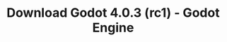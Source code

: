---
# Generated by /tools/generators/src/download_archive_generator !!! do not edit by hand !!!
title: 'Download Godot 4.0.3 (rc1) - Godot Engine'
type: 'download/archive'
name: '4.0.3'
flavor: 'rc1'
release_date: '2023-04-27T03:00:00-00:00'
release_notes: 'article/release-candidate-godot-4-0-3-rc-1/'
primaryPlatforms:
  - 'android.apk'
  - 'linux.64'
  - 'macos.universal'
  - 'windows.64'
  - 'web'
  - 'templates'
links:
  android.apk:
    name: 'android.apk'
    title: 'Android'
    caption: 'Universal APK (ARM64 + ARMv7 + x86_64 + x86)'
    tags:
      - 'APK download'
      - 'ARM64/v7'
      - 'x86 (64 & 32 bit)'
    hosts:
      github_builds:
        regular: 'https://github.com/godotengine/godot-builds/releases/download/4.0.3-rc1/Godot_v4.0.3-rc1_android_editor.apk'
        mono: '#'
      github:
        regular: 'https://github.com/godotengine/godot/releases/download/4.0.3-rc1/Godot_v4.0.3-rc1_android_editor.apk'
        mono: '#'
  linux.64:
    name: 'linux.64'
    title: 'Linux'
    caption: 'Standard (x86_64)'
    tags:
      - '64 bit'
    hosts:
      github_builds:
        regular: 'https://github.com/godotengine/godot-builds/releases/download/4.0.3-rc1/Godot_v4.0.3-rc1_linux.x86_64.zip'
        mono: 'https://github.com/godotengine/godot-builds/releases/download/4.0.3-rc1/Godot_v4.0.3-rc1_mono_linux_x86_64.zip'
      github:
        regular: 'https://github.com/godotengine/godot/releases/download/4.0.3-rc1/Godot_v4.0.3-rc1_linux.x86_64.zip'
        mono: 'https://github.com/godotengine/godot/releases/download/4.0.3-rc1/Godot_v4.0.3-rc1_mono_linux_x86_64.zip'
  macos.universal:
    name: 'macos.universal'
    title: 'macOS'
    caption: 'Universal (x86_64 + Apple Silicon)'
    tags:
      - 'Intel/Apple Silicon'
      - '64 bit'
    hosts:
      github_builds:
        regular: 'https://github.com/godotengine/godot-builds/releases/download/4.0.3-rc1/Godot_v4.0.3-rc1_macos.universal.zip'
        mono: 'https://github.com/godotengine/godot-builds/releases/download/4.0.3-rc1/Godot_v4.0.3-rc1_mono_macos.universal.zip'
      github:
        regular: 'https://github.com/godotengine/godot/releases/download/4.0.3-rc1/Godot_v4.0.3-rc1_macos.universal.zip'
        mono: 'https://github.com/godotengine/godot/releases/download/4.0.3-rc1/Godot_v4.0.3-rc1_mono_macos.universal.zip'
  windows.64:
    name: 'windows.64'
    title: 'Windows'
    caption: 'Standard (x86_64)'
    tags:
      - '64 bit'
    hosts:
      github_builds:
        regular: 'https://github.com/godotengine/godot-builds/releases/download/4.0.3-rc1/Godot_v4.0.3-rc1_win64.exe.zip'
        mono: 'https://github.com/godotengine/godot-builds/releases/download/4.0.3-rc1/Godot_v4.0.3-rc1_mono_win64.zip'
      github:
        regular: 'https://github.com/godotengine/godot/releases/download/4.0.3-rc1/Godot_v4.0.3-rc1_win64.exe.zip'
        mono: 'https://github.com/godotengine/godot/releases/download/4.0.3-rc1/Godot_v4.0.3-rc1_mono_win64.zip'
  web:
    name: 'web'
    title: 'Web editor'
    caption: ''
    tags:
      - 'Self-hosted'
      - 'Cross-platform'
    hosts:
      github_builds:
        regular: 'https://github.com/godotengine/godot-builds/releases/download/4.0.3-rc1/Godot_v4.0.3-rc1_web_editor.zip'
        mono: '#'
      github:
        regular: 'https://github.com/godotengine/godot/releases/download/4.0.3-rc1/Godot_v4.0.3-rc1_web_editor.zip'
        mono: '#'
  linux.arm64:
    name: 'linux.arm64'
    title: 'Linux'
    caption: 'Standard (ARM64)'
    tags:
      - 'ARM64'
      - '64 bit'
    hosts:
      github_builds:
        regular: 'https://github.com/godotengine/godot-builds/releases/download/4.0.3-rc1/Godot_v4.0.3-rc1_linux.arm64.zip'
        mono: 'https://github.com/godotengine/godot-builds/releases/download/4.0.3-rc1/Godot_v4.0.3-rc1_mono_linux_arm64.zip'
      github:
        regular: 'https://github.com/godotengine/godot/releases/download/4.0.3-rc1/Godot_v4.0.3-rc1_linux.arm64.zip'
        mono: 'https://github.com/godotengine/godot/releases/download/4.0.3-rc1/Godot_v4.0.3-rc1_mono_linux_arm64.zip'
  linux.32:
    name: 'linux.32'
    title: 'Linux'
    caption: 'Standard (x86)'
    tags:
      - '32 bit'
    hosts:
      github_builds:
        regular: 'https://github.com/godotengine/godot-builds/releases/download/4.0.3-rc1/Godot_v4.0.3-rc1_linux.x86_32.zip'
        mono: 'https://github.com/godotengine/godot-builds/releases/download/4.0.3-rc1/Godot_v4.0.3-rc1_mono_linux_x86_32.zip'
      github:
        regular: 'https://github.com/godotengine/godot/releases/download/4.0.3-rc1/Godot_v4.0.3-rc1_linux.x86_32.zip'
        mono: 'https://github.com/godotengine/godot/releases/download/4.0.3-rc1/Godot_v4.0.3-rc1_mono_linux_x86_32.zip'
  linux.arm32:
    name: 'linux.arm32'
    title: 'Linux'
    caption: 'Standard (ARM32)'
    tags:
      - 'ARM32'
      - '32 bit'
    hosts:
      github_builds:
        regular: 'https://github.com/godotengine/godot-builds/releases/download/4.0.3-rc1/Godot_v4.0.3-rc1_linux.arm32.zip'
        mono: 'https://github.com/godotengine/godot-builds/releases/download/4.0.3-rc1/Godot_v4.0.3-rc1_mono_linux_arm32.zip'
      github:
        regular: 'https://github.com/godotengine/godot/releases/download/4.0.3-rc1/Godot_v4.0.3-rc1_linux.arm32.zip'
        mono: 'https://github.com/godotengine/godot/releases/download/4.0.3-rc1/Godot_v4.0.3-rc1_mono_linux_arm32.zip'
  windows.32:
    name: 'windows.32'
    title: 'Windows'
    caption: 'Standard (x86)'
    tags:
      - '32 bit'
    hosts:
      github_builds:
        regular: 'https://github.com/godotengine/godot-builds/releases/download/4.0.3-rc1/Godot_v4.0.3-rc1_win32.exe.zip'
        mono: 'https://github.com/godotengine/godot-builds/releases/download/4.0.3-rc1/Godot_v4.0.3-rc1_mono_win32.zip'
      github:
        regular: 'https://github.com/godotengine/godot/releases/download/4.0.3-rc1/Godot_v4.0.3-rc1_win32.exe.zip'
        mono: 'https://github.com/godotengine/godot/releases/download/4.0.3-rc1/Godot_v4.0.3-rc1_mono_win32.zip'
  aar_library:
    name: 'aar_library'
    title: 'AAR library'
    caption: ''
    tags:
      - 'Android plugins'
      - 'Java'
      - 'Kotlin'
    hosts:
      github_builds:
        regular: 'https://github.com/godotengine/godot-builds/releases/download/4.0.3-rc1/godot-lib.4.0.3.rc1.template_release.aar'
        mono: '#'
      github:
        regular: 'https://github.com/godotengine/godot/releases/download/4.0.3-rc1/godot-lib.4.0.3.rc1.template_release.aar'
        mono: '#'
  templates:
    name: 'templates'
    title: 'Export templates'
    caption: ''
    tags:
      - 'Used to export your games to all supported platforms'
    hosts:
      github_builds:
        regular: 'https://github.com/godotengine/godot-builds/releases/download/4.0.3-rc1/Godot_v4.0.3-rc1_export_templates.tpz'
        mono: 'https://github.com/godotengine/godot-builds/releases/download/4.0.3-rc1/Godot_v4.0.3-rc1_mono_export_templates.tpz'
      github:
        regular: 'https://github.com/godotengine/godot/releases/download/4.0.3-rc1/Godot_v4.0.3-rc1_export_templates.tpz'
        mono: 'https://github.com/godotengine/godot/releases/download/4.0.3-rc1/Godot_v4.0.3-rc1_mono_export_templates.tpz'
---